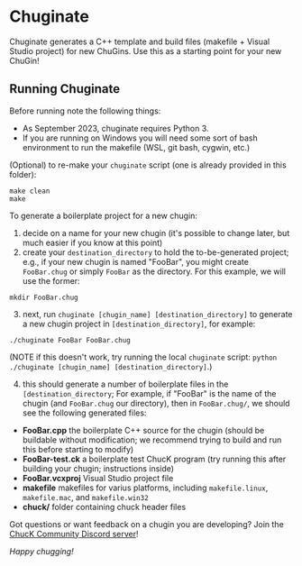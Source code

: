 # Chuginate

Chuginate generates a C++ template and build files (makefile + Visual Studio project) for new ChuGins. Use this as a starting point for your new ChuGin!

## Running Chuginate

Before running note the following things:
- As September 2023, chuginate requires Python 3.
- If you are running on Windows you will need some sort of bash environment to run the makefile (WSL, git bash, cygwin, etc.)

(Optional) to re-make your `chuginate` script (one is already provided in this folder):
```
make clean
make
```

To generate a boilerplate project for a new chugin:
1) decide on a name for your new chugin (it's possible to change later, but much easier if you know at this point)
2) create your `destination_directory` to hold the to-be-generated project; e.g., if your new chugin is named "FooBar", you might create `FooBar.chug` or simply `FooBar` as the directory. For this example, we will use the former:
```
mkdir FooBar.chug
```
3) next, run `chuginate [chugin_name] [destination_directory]` to generate a new chugin project in `[destination_directory]`, for example:
```
./chuginate FooBar FooBar.chug
```
(NOTE if this doesn't work, try running the local `chuginate` script: `python ./chuginate [chugin_name] [destination_directory]`.)

4) this should generate a number of boilerplate files in the `[destination_directory`; For example, if "FooBar" is the name of the chugin (and `FooBar.chug` our directory), then in `FooBar.chug/`, we should see the following generated files:
* **FooBar.cpp** the boilerplate C++ source for the chugin (should be buildable without modification; we recommend trying to build and run this before starting to modify)
* **FooBar-test.ck** a boilerplate test ChucK program (try running this after building your chugin; instructions inside)
* **FooBar.vcxproj** Visual Studio project file
* **makefile** makefiles for varius platforms, including `makefile.linux`, `makefile.mac`, and `makefile.win32`
* **chuck/** folder containing chuck header files 

Got questions or want feedback on a chugin you are developing? Join the [ChucK Community Discord server](https://discord.gg/Np5Z7ReesD)!

_Happy chugging!_
